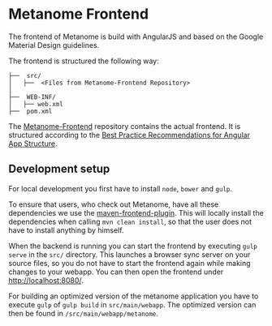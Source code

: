 # Metanome Frontend

The frontend of Metanome is build with AngularJS and based on the Google Material Design guidelines.

The frontend is structured the following way:
~~~
├──  src/
│   ├──  <Files from Metanome-Frontend Repository>
│
├──  WEB-INF/
│	├── web.xml 
├──  pom.xml
~~~
The [Metanome-Frontend](https://github.com/HPI-Information-Systems/Metanome-Frontend) repository contains the actual frontend. It is structured according to the [Best Practice Recommendations for Angular App Structure](https://docs.google.com/document/d/1XXMvReO8-Awi1EZXAXS4PzDzdNvV6pGcuaF4Q9821Es/pub). 

## Development setup

For local development you first have to install `node`, `bower` and `gulp`.

To ensure that users, who check out Metanome, have all these dependencies we use the [maven-frontend-plugin](https://github.com/eirslett/frontend-maven-plugin). This will locally install the dependencies when calling `mvn clean install`, so that the user does not have to install anything by himself. 

When the backend is running you can start the frontend by executing `gulp serve` in the `src/` directory. This launches a browser sync server on your source files, so you do not have to start the frontend again while making changes to your webapp.
You can then open the frontend under [http://localhost:8080/](http://localhost:8080/).

For building an optimized version of the metanome application you have to execute `gulp` of `gulp build` in `src/main/webapp`. The optimized version can then be found in `/src/main/webapp/metanome`.
